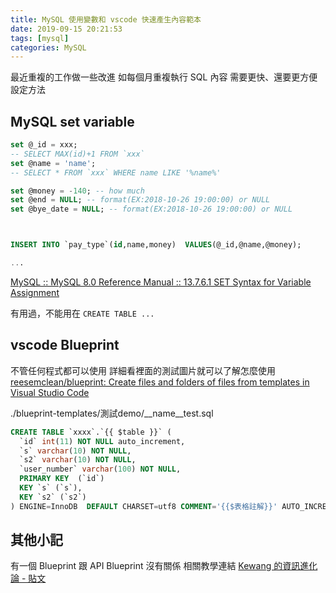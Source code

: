 ```yaml
---
title: MySQL 使用變數和 vscode 快速產生內容範本
date: 2019-09-15 20:21:53
tags: [mysql]
categories: MySQL
---
```


最近重複的工作做一些改進
如每個月重複執行 SQL 內容
需要更快、還要更方便設定方法

<!--more-->

## MySQL set variable

```sql
set @_id = xxx;
-- SELECT MAX(id)+1 FROM `xxx`
set @name = 'name';
-- SELECT * FROM `xxx` WHERE name LIKE '%name%'

set @money = -140; -- how much
set @end = NULL; -- format(EX:2018-10-26 19:00:00) or NULL
set @bye_date = NULL; -- format(EX:2018-10-26 19:00:00) or NULL



INSERT INTO `pay_type`(id,name,money)  VALUES(@_id,@name,@money);

...

```

[MySQL :: MySQL 8.0 Reference Manual :: 13.7.6.1 SET Syntax for Variable Assignment](https://dev.mysql.com/doc/refman/8.0/en/set-variable.html)

有用過，不能用在 `CREATE TABLE ...`


## vscode Blueprint

不管任何程式都可以使用
詳細看裡面的測試圖片就可以了解怎麼使用
[reesemclean/blueprint: Create files and folders of files from templates in Visual Studio Code](https://github.com/reesemclean/blueprint)

./blueprint-templates/測試demo/__name__test.sql
```sql
CREATE TABLE `xxxx`.`{{ $table }}` (
  `id` int(11) NOT NULL auto_increment,
  `s` varchar(10) NOT NULL,
  `s2` varchar(10) NOT NULL,
  `user_number` varchar(100) NOT NULL,
  PRIMARY KEY  (`id`)
  KEY `s` (`s`),
  KEY `s2` (`s2`)
) ENGINE=InnoDB  DEFAULT CHARSET=utf8 COMMENT='{{$表格註解}}' AUTO_INCREMENT=1 ;
```


## 其他小記


有一個 Blueprint 跟 API Blueprint 沒有關係
相關教學連結
[Kewang 的資訊進化論 - 貼文](https://www.facebook.com/kewang.information/posts/1940647046211660)

